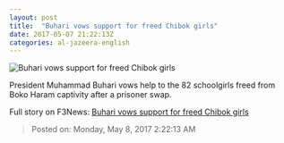 ```yaml
---
layout: post
title:  "Buhari vows support for freed Chibok girls"
date: 2017-05-07 21:22:13Z
categories: al-jazeera-english
---
```


![Buhari vows support for freed Chibok girls](http://www.aljazeera.com/mritems/Images/2017/5/7/6ea05bd543024c518671ad4b28f3b4ad_18.jpg)

President Muhammad Buhari vows help to the 82 schoolgirls freed from Boko Haram captivity after a prisoner swap.


Full story on F3News: [Buhari vows support for freed Chibok girls](http://www.f3nws.com/n/34e3KJ)

> Posted on: Monday, May 8, 2017 2:22:13 AM
